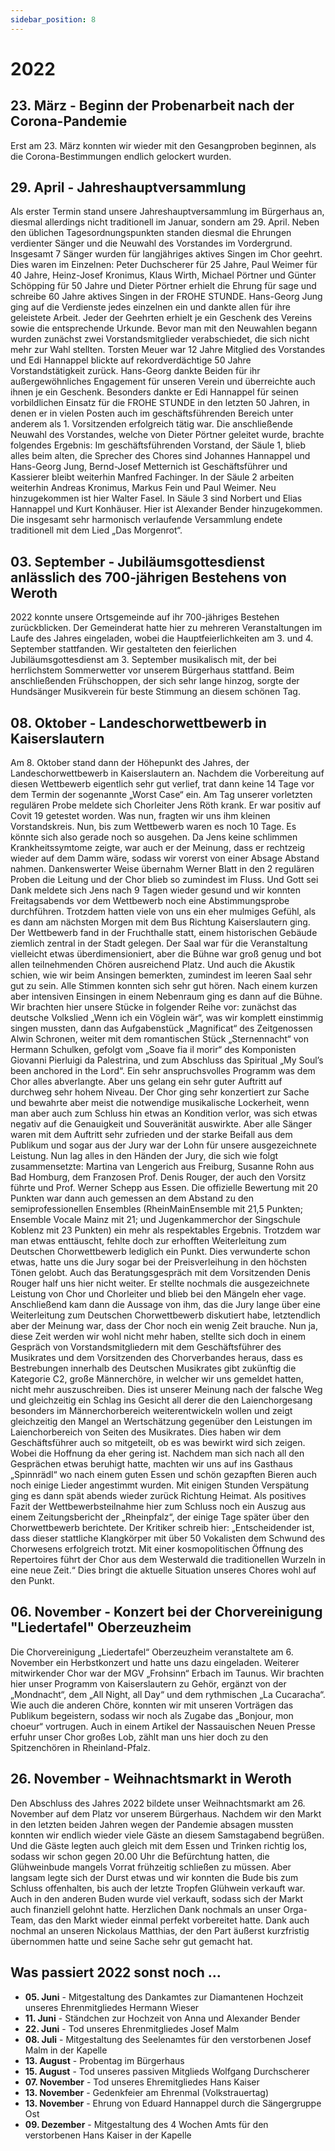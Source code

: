 ```yaml
---
sidebar_position: 8
---
```


# 2022

## 23. März - Beginn der Probenarbeit nach der Corona-Pandemie

Erst am 23. März konnten wir wieder mit den Gesangproben beginnen, als die Corona-Bestimmungen endlich gelockert wurden.

## 29. April - Jahreshauptversammlung

Als erster Termin stand unsere Jahreshauptversammlung im Bürgerhaus an, diesmal allerdings nicht traditionell im Januar, sondern am 29. April. Neben den üblichen Tagesordnungspunkten standen diesmal die Ehrungen verdienter Sänger und die Neuwahl des Vorstandes im Vordergrund. Insgesamt 7 Sänger wurden für langjähriges aktives Singen im Chor geehrt. Dies waren im Einzelnen: Peter Duchscherer für 25 Jahre, Paul Weimer für 40 Jahre, Heinz-Josef Kronimus, Klaus Wirth, Michael Pörtner und Günter Schöpping für 50 Jahre und Dieter Pörtner erhielt die Ehrung für sage und schreibe 60 Jahre aktives Singen in der FROHE STUNDE. Hans-Georg Jung ging auf die Verdienste jedes einzelnen ein und dankte allen für ihre geleistete Arbeit. Jeder der Geehrten erhielt je ein Geschenk des Vereins sowie die entsprechende Urkunde. Bevor man mit den Neuwahlen begann wurden zunächst zwei Vorstandsmitglieder verabschiedet, die sich nicht mehr zur Wahl stellten. Torsten Meuer war 12 Jahre Mitglied des Vorstandes und Edi Hannappel blickte auf rekordverdächtige 50 Jahre Vorstandstätigkeit zurück. Hans-Georg dankte Beiden für ihr außergewöhnliches Engagement für unseren Verein und überreichte auch ihnen je ein Geschenk. Besonders dankte er Edi Hannappel für seinen vorbildlichen Einsatz für die FROHE STUNDE in den letzten 50 Jahren, in denen er in vielen Posten auch im geschäftsführenden Bereich unter anderem als 1. Vorsitzenden erfolgreich tätig war. Die anschließende Neuwahl des Vorstandes, welche von Dieter Pörtner geleitet wurde, brachte folgendes Ergebnis:
Im geschäftsführenden Vorstand, der Säule 1, blieb alles beim alten, die Sprecher des Chores sind Johannes Hannappel und Hans-Georg Jung, Bernd-Josef Metternich ist Geschäftsführer und Kassierer bleibt weiterhin Manfred Fachinger. In der Säule 2 arbeiten weiterhin Andreas Kronimus, Markus Fein und Paul Weimer. Neu hinzugekommen ist hier Walter Fasel. In Säule 3 sind Norbert und Elias Hannappel und Kurt Konhäuser. Hier ist Alexander Bender hinzugekommen. Die insgesamt sehr harmonisch verlaufende Versammlung endete traditionell mit dem Lied „Das Morgenrot“.

## 03. September - Jubiläumsgottesdienst anlässlich des 700-jährigen Bestehens von Weroth

2022 konnte unsere Ortsgemeinde auf ihr 700-jähriges Bestehen zurückblicken. Der Gemeinderat hatte hier zu mehreren Veranstaltungen im Laufe des Jahres eingeladen, wobei die Hauptfeierlichkeiten am 3. und 4. September stattfanden. Wir gestalteten den feierlichen Jubiläumsgottesdienst am 3. September musikalisch mit, der bei herrlichstem Sommerwetter vor unserem Bürgerhaus stattfand. Beim anschließenden Frühschoppen, der sich sehr lange hinzog, sorgte der Hundsänger Musikverein für beste Stimmung an diesem schönen Tag.

## 08. Oktober - Landeschorwettbewerb in Kaiserslautern

Am 8. Oktober stand dann der Höhepunkt des Jahres, der Landeschorwettbewerb in Kaiserslautern an. Nachdem die Vorbereitung auf diesen Wettbewerb eigentlich sehr gut verlief, trat dann keine 14 Tage vor dem Termin der sogenannte „Worst Case“ ein. Am Tag unserer vorletzten regulären Probe meldete sich Chorleiter Jens Röth krank. Er war positiv auf Covit 19 getestet worden. Was nun, fragten wir uns ihm kleinen Vorstandskreis. Nun, bis zum Wettbewerb waren es noch 10 Tage. Es könnte sich also gerade noch so ausgehen. Da Jens keine schlimmen Krankheitssymtome zeigte, war auch er der Meinung, dass er rechtzeig wieder auf dem Damm wäre, sodass wir vorerst von einer Absage Abstand nahmen. Dankenswerter Weise übernahm Werner Blatt in den 2 regulären Proben die Leitung und der Chor blieb so zumindest im Fluss. Und Gott sei Dank meldete sich Jens nach 9 Tagen wieder gesund und wir konnten Freitagsabends vor dem Wettbewerb noch eine Abstimmungsprobe durchführen. Trotzdem hatten viele von uns ein eher mulmiges Gefühl, als es dann am nächsten Morgen mit dem Bus Richtung Kaiserslautern ging.
Der Wettbewerb fand in der Fruchthalle statt, einem historischen Gebäude ziemlich zentral in der Stadt gelegen. Der Saal war für die Veranstaltung vielleicht etwas überdimensioniert, aber die Bühne war groß genug und bot allen teilnehmenden Chören ausreichend Platz. Und auch die Akustik schien, wie wir beim Ansingen bemerkten, zumindest im leeren Saal sehr gut zu sein. Alle Stimmen konnten sich sehr gut hören. Nach einem kurzen aber intensiven Einsingen in einem Nebenraum ging es dann auf die Bühne. Wir brachten hier unsere Stücke in folgender Reihe vor: zunächst das deutsche Volkslied „Wenn ich ein Vöglein wär“, was wir komplett einstimmig singen mussten, dann das Aufgabenstück „Magnificat“ des Zeitgenossen Alwin Schronen, weiter mit dem romantischen Stück „Sternennacht“ von Hermann Schulken, gefolgt vom „Soave fia il morir“ des Komponisten Giovanni Pierluigi da Palestrina, und zum Abschluss das Spiritual „My Soul’s been anchored in the Lord“. Ein sehr anspruchsvolles Programm was dem Chor alles abverlangte. Aber uns gelang ein sehr guter Auftritt auf durchweg sehr hohem Niveau. Der Chor ging sehr konzertiert zur Sache und bewahrte aber meist die notwendige musikalische Lockerheit, wenn man aber auch zum Schluss hin etwas an Kondition verlor, was sich etwas negativ auf die Genauigkeit und Souveränität auswirkte. Aber alle Sänger waren mit dem Auftritt sehr zufrieden und der starke Beifall aus dem Publikum und sogar aus der Jury war der Lohn für unsere ausgezeichnete Leistung. Nun lag alles in den Händen der Jury, die sich wie folgt zusammensetzte: Martina van Lengerich aus Freiburg, Susanne Rohn aus Bad Homburg, dem Franzosen Prof. Denis Rouger, der auch den Vorsitz führte und Prof. Werner Schepp aus Essen. Die offizielle Bewertung mit 20 Punkten war dann auch gemessen an dem Abstand zu den semiprofessionellen Ensembles (RheinMainEnsemble mit 21,5 Punkten; Ensemble Vocale Mainz mit 21; und Jugenkammerchor der Singschule Koblenz mit 23 Punkten) ein mehr als respektables Ergebnis. Trotzdem war man etwas enttäuscht, fehlte doch zur erhofften Weiterleitung zum Deutschen Chorwettbewerb lediglich ein Punkt. Dies verwunderte schon etwas, hatte uns die Jury sogar bei der Preisverleihung in den höchsten Tönen gelobt. Auch das Beratungsgespräch mit dem Vorsitzenden Denis Rouger half uns hier nicht weiter. Er stellte nochmals die ausgezeichnete Leistung von Chor und Chorleiter und blieb bei den Mängeln eher vage. Anschließend kam dann die Aussage von ihm, das die Jury lange über eine Weiterleitung zum Deutschen Chorwettbewerb diskutiert habe, letztendlich aber der Meinung war, dass der Chor noch ein wenig Zeit brauche. Nun ja, diese Zeit werden wir wohl nicht mehr haben, stellte sich doch in einem Gespräch von Vorstandsmitgliedern mit dem Geschäftsführer des Musikrates und dem Vorsitzenden des Chorverbandes heraus, dass es Bestrebungen innerhalb des Deutschen Musikrates gibt zukünftig die Kategorie C2, große Männerchöre, in welcher wir uns gemeldet hatten, nicht mehr auszuschreiben. Dies ist unserer Meinung nach der falsche Weg und gleichzeitig ein Schlag ins Gesicht all derer die den Laienchorgesang besonders im Männerchorbereich weiterentwickeln wollen und zeigt gleichzeitig den Mangel an Wertschätzung gegenüber den Leistungen im Laienchorbereich von Seiten des Musikrates. Dies haben wir dem Geschäftsführer auch so mitgeteilt, ob es was bewirkt wird sich zeigen. Wobei die Hoffnung da eher gering ist. Nachdem man sich nach all den Gesprächen etwas beruhigt hatte, machten wir uns auf ins Gasthaus „Spinnrädl“ wo nach einem guten Essen und schön gezapften Bieren auch noch einige Lieder angestimmt wurden. Mit einigen Stunden Verspätung ging es dann spät abends wieder zurück Richtung Heimat. Als positives Fazit der Wettbewerbsteilnahme hier zum Schluss noch ein Auszug aus einem Zeitungsbericht der „Rheinpfalz“, der einige Tage später über den Chorwettbewerb berichtete. Der Kritiker schreib hier: „Entscheidender ist, dass dieser stattliche Klangkörper mit über 50 Vokalisten dem Schwund des Chorwesens erfolgreich trotzt. Mit einer kosmopolitischen Öffnung des Repertoires führt der Chor aus dem Westerwald die traditionellen Wurzeln in eine neue Zeit.“ Dies bringt die aktuelle Situation unseres Chores wohl auf den Punkt.

## 06. November - Konzert bei der Chorvereinigung "Liedertafel" Oberzeuzheim

Die Chorvereinigung „Liedertafel“ Oberzeuzheim veranstaltete am 6. November ein Herbstkonzert und hatte uns dazu eingeladen. Weiterer mitwirkender Chor war der MGV „Frohsinn“ Erbach im Taunus. Wir brachten hier unser Programm von Kaiserslautern zu Gehör, ergänzt von der „Mondnacht“, dem „All Night, all Day“ und dem rythmischen „La Cucaracha“. Wie auch die anderen Chöre, konnten wir mit unseren Vorträgen das Publikum begeistern, sodass wir noch als Zugabe das „Bonjour, mon choeur“ vortrugen. Auch in einem Artikel der Nassauischen Neuen Presse erfuhr unser Chor großes Lob, zählt man uns hier doch zu den Spitzenchören in Rheinland-Pfalz.

## 26. November - Weihnachtsmarkt in Weroth

Den Abschluss des Jahres 2022 bildete unser Weihnachtsmarkt am 26. November auf dem Platz vor unserem Bürgerhaus. Nachdem wir den Markt in den letzten beiden Jahren wegen der Pandemie absagen mussten konnten wir endlich wieder viele Gäste an diesem Samstagabend begrüßen. Und die Gäste legten auch gleich mit dem Essen und Trinken richtig los, sodass wir schon gegen 20.00 Uhr die Befürchtung hatten, die Glühweinbude mangels Vorrat frühzeitig schließen zu müssen. Aber langsam legte sich der Durst etwas und wir konnten die Bude bis zum Schluss offenhalten, bis auch der letzte Tropfen Glühwein verkauft war. Auch in den anderen Buden wurde viel verkauft, sodass sich der Markt auch finanziell gelohnt hatte. Herzlichen Dank nochmals an unser Orga-Team, das den Markt wieder einmal perfekt vorbereitet hatte. Dank auch nochmal an unseren Nickolaus Matthias, der den Part äußerst kurzfristig übernommen hatte und seine Sache sehr gut gemacht hat.

## Was passiert 2022 sonst noch …

- **05. Juni** - Mitgestaltung des Dankamtes zur Diamantenen Hochzeit unseres Ehrenmitgliedes Hermann Wieser
- **11. Juni** - Ständchen zur Hochzeit von Anna und Alexander Bender
- **22. Juni** - Tod unseres Ehrenmitgliedes Josef Malm
- **08. Juli** - Mitgestaltung des Seelenamtes für den verstorbenen Josef Malm in der Kapelle
- **13. August** - Probentag im Bürgerhaus
- **15. August** - Tod unseres passiven Mitglieds Wolfgang Durchscherer
- **07. November** - Tod unseres Ehremitgliedes Hans Kaiser
- **13. November** - Gedenkfeier am Ehrenmal (Volkstrauertag)
- **13. November** - Ehrung von Eduard Hannappel durch die Sängergruppe Ost
- **09. Dezember** - Mitgestaltung des 4 Wochen Amts für den verstorbenen Hans Kaiser in der Kapelle
